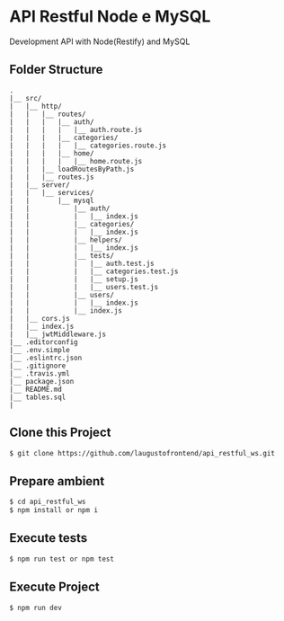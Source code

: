 # API Restful Node e MySQL

Development API with Node(Restify) and MySQL

## Folder Structure
    .
    |__ src/
    |   |__ http/
    |   |   |__ routes/
    |   |   |   |__ auth/
    |   |   |   |   |__ auth.route.js
    |   |   |   |__ categories/
    |   |   |   |   |__ categories.route.js
    |   |   |   |__ home/
    |   |   |   |   |__ home.route.js
    |   |   |__ loadRoutesByPath.js
    |   |   |__ routes.js
    |   |__ server/
    |   |   |__ services/
    |   |       |__ mysql
    |   |           |__ auth/
    |   |           |   |__ index.js
    |   |           |__ categories/
    |   |           |   |__ index.js
    |   |           |__ helpers/
    |   |           |   |__ index.js
    |   |           |__ tests/
    |   |           |   |__ auth.test.js
    |   |           |   |__ categories.test.js
    |   |           |   |__ setup.js
    |   |           |   |__ users.test.js
    |   |           |__ users/
    |   |           |   |__ index.js
    |   |           |__ index.js
    |   |__ cors.js
    |   |__ index.js
    |   |__ jwtMiddleware.js
    |__ .editorconfig
    |__ .env.simple
    |__ .eslintrc.json
    |__ .gitignore
    |__ .travis.yml
    |__ package.json
    |__ README.md
    |__ tables.sql
    |

##  Clone this Project
```sh
$ git clone https://github.com/laugustofrontend/api_restful_ws.git
```

##  Prepare ambient
```sh
$ cd api_restful_ws
$ npm install or npm i
```

##  Execute tests
```sh
$ npm run test or npm test
```

##  Execute Project
```sh
$ npm run dev
```
